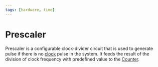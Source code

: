 ```yaml
---
tags: [hardware, time]
---
```


# Prescaler

Prescaler is a configurable clock-divider circuit that is used to generate pulse
if there is no [clock](202404061106.md) pulse in the system. It feeds the result
of the division of clock frequency with predefined value to the
[Counter](202404061109.md).
